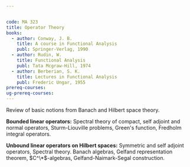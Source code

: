 ```yaml
---


code: MA 323
title: Operator Theory
books:
  - author: Conway, J. B.
    title: A course in Functional Analysis
    publ: Springer-Verlag, 1990
  - author: Rudin, W.
    title: Functional Analysis
    publ: Tata Mcgraw-Hill, 1974
  - author: Berberian, S. K.
    title: Lectures in Functional Analysis
    publ: Frederic Ungar, 1955
prereq-courses: 
ug-prereq-courses: 
---
```




Review of basic notions from Banach and Hilbert space theory.

**Bounded linear operators:** Spectral theory of compact, self adjoint and normal operators, Sturm-Liouville problems, Green's function, Fredholm integral operators.

**Unbound linear operators on Hilbert spaces:** Symmetric and self adjoint operators, Spectral theory. Banach algebras, Gelfand representation theorem, $C^\*$-algebras, Gelfand-Naimark-Segal construction.
